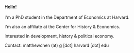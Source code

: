 #### Hello!

I'm a PhD student in the Department of Economics at Harvard.

I'm also an affiliate at the Center for History & Economics.

Interested in development, history & political economy.

Contact: matthewchen (at) g [dot] harvard [dot] edu 
